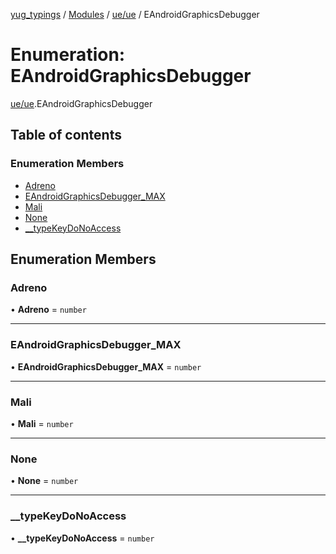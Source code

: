 [yug_typings](../README.md) / [Modules](../modules.md) / [ue/ue](../modules/ue_ue.md) / EAndroidGraphicsDebugger

# Enumeration: EAndroidGraphicsDebugger

[ue/ue](../modules/ue_ue.md).EAndroidGraphicsDebugger

## Table of contents

### Enumeration Members

- [Adreno](ue_ue.EAndroidGraphicsDebugger.md#adreno)
- [EAndroidGraphicsDebugger\_MAX](ue_ue.EAndroidGraphicsDebugger.md#eandroidgraphicsdebugger_max)
- [Mali](ue_ue.EAndroidGraphicsDebugger.md#mali)
- [None](ue_ue.EAndroidGraphicsDebugger.md#none)
- [\_\_typeKeyDoNoAccess](ue_ue.EAndroidGraphicsDebugger.md#__typekeydonoaccess)

## Enumeration Members

### Adreno

• **Adreno** = `number`

___

### EAndroidGraphicsDebugger\_MAX

• **EAndroidGraphicsDebugger\_MAX** = `number`

___

### Mali

• **Mali** = `number`

___

### None

• **None** = `number`

___

### \_\_typeKeyDoNoAccess

• **\_\_typeKeyDoNoAccess** = `number`
